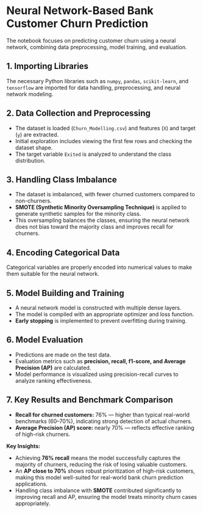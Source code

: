<!DOCTYPE html>
<html>
<head>

</head>
<body>


<h1><strong>Neural Network-Based Bank Customer Churn Prediction</strong></h1>
<p>The notebook focuses on predicting customer churn using a neural network, combining data preprocessing, model training, and evaluation.</p>

<h2>1. Importing Libraries</h2>
<p>The necessary Python libraries such as <code>numpy</code>, <code>pandas</code>, <code>scikit-learn</code>, and <code>tensorflow</code> are imported for data handling, preprocessing, and neural network modeling.</p>

<h2>2. Data Collection and Preprocessing</h2>
<ul>
    <li>The dataset is loaded (<code>Churn_Modelling.csv</code>) and features (<code>X</code>) and target (<code>y</code>) are extracted.</li>
    <li>Initial exploration includes viewing the first few rows and checking the dataset shape.</li>
    <li>The target variable <code>Exited</code> is analyzed to understand the class distribution.</li>
</ul>

<h2>3. Handling Class Imbalance</h2>
<ul>
    <li>The dataset is imbalanced, with fewer churned customers compared to non-churners.</li>
    <li><strong>SMOTE (Synthetic Minority Oversampling Technique)</strong> is applied to generate synthetic samples for the minority class.</li>
    <li>This oversampling balances the classes, ensuring the neural network does not bias toward the majority class and improves recall for churners.</li>
</ul>

<h2>4. Encoding Categorical Data</h2>
<p>Categorical variables are properly encoded into numerical values to make them suitable for the neural network.</p>

<h2>5. Model Building and Training</h2>
<ul>
    <li>A neural network model is constructed with multiple dense layers.</li>
    <li>The model is compiled with an appropriate optimizer and loss function.</li>
    <li><strong>Early stopping</strong> is implemented to prevent overfitting during training.</li>
</ul>

<h2>6. Model Evaluation</h2>
<ul>
    <li>Predictions are made on the test data.</li>
    <li>Evaluation metrics such as <strong>precision, recall, f1-score, and Average Precision (AP)</strong> are calculated.</li>
    <li>Model performance is visualized using precision-recall curves to analyze ranking effectiveness.</li>
</ul>

<h2>7. Key Results and Benchmark Comparison</h2>
<ul>
    <li><strong>Recall for churned customers:</strong> 76% — higher than typical real-world benchmarks (60–70%), indicating strong detection of actual churners.</li>
    <li><strong>Average Precision (AP) score:</strong> nearly 70% — reflects effective ranking of high-risk churners.</li>
</ul>

<p><strong>Key Insights:</strong></p>
<ul>
    <li>Achieving <strong>76% recall</strong> means the model successfully captures the majority of churners, reducing the risk of losing valuable customers.</li>
    <li>An <strong>AP close to 70%</strong> shows robust prioritization of high-risk customers, making this model well-suited for real-world bank churn prediction applications.</li>
    <li>Handling class imbalance with <strong>SMOTE</strong> contributed significantly to improving recall and AP, ensuring the model treats minority churn cases appropriately.</li>
</ul>

</body>
</html>

